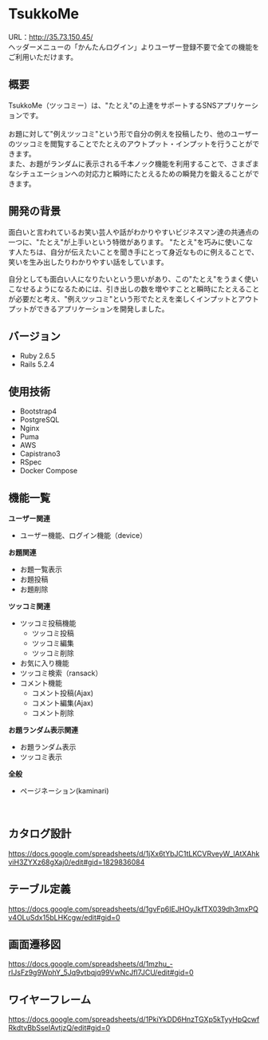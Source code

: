 # TsukkoMe
URL：http://35.73.150.45/<br>
ヘッダーメニューの「かんたんログイン」よりユーザー登録不要で全ての機能をご利用いただけます。<br>

## 概要
TsukkoMe（ツッコミー）は、"たとえ"の上達をサポートするSNSアプリケーションです。<br>
<br>
お題に対して"例えツッコミ"という形で自分の例えを投稿したり、他のユーザーのツッコミを閲覧することでたとえのアウトプット・インプットを行うことができます。<br>
また、お題がランダムに表示される千本ノック機能を利用することで、さまざまなシチュエーションへの対応力と瞬時にたとえるための瞬発力を鍛えることができます。<br>
<!-- TsukkoMeの主な特徴は以下です。<br>
  * 例えのインプット
    * ツッコミ一覧で他ユーザーの投稿を閲覧でき、例えのバリエーションを増やすことができます。
    * 同じお題に対して他ユーザーも投稿するため、どの表現が適切なのか、例えの精度を向上させることができます。
  * 例えのアウトプット
    * お題に対して例えツッコミを投稿することで、自分の例えをアウトプットできます。
    * お題ランダム表示機能（千本ノック機能）で、様々なお題に対してツッコむことで例えを定着させます。
<br> -->

## 開発の背景
面白いと言われているお笑い芸人や話がわかりやすいビジネスマン達の共通点の一つに、"たとえ"が上手いという特徴があります。
"たとえ"を巧みに使いこなす人たちは、自分が伝えたいことを聞き手にとって身近なものに例えることで、笑いを生み出したりわかりやすい話をしています。

自分としても面白い人になりたいという思いがあり、この"たとえ"をうまく使いこなせるようになるためには、引き出しの数を増やすことと瞬時にたとえることが必要だと考え、"例えツッコミ"という形でたとえを楽しくインプットとアウトプットができるアプリケーションを開発しました。<br>

## バージョン
* Ruby 2.6.5<br>
* Rails 5.2.4<br>

## 使用技術
* Bootstrap4
* PostgreSQL
* Nginx
* Puma
* AWS
* Capistrano3
* RSpec
* Docker Compose

## 機能一覧
**ユーザー関連**
- ユーザー機能、ログイン機能（device）

**お題関連**
* お題一覧表示
* お題投稿
* お題削除

**ツッコミ関連**
* ツッコミ投稿機能
  * ツッコミ投稿
  * ツッコミ編集
  * ツッコミ削除
* お気に入り機能
* ツッコミ検索（ransack）
* コメント機能
  * コメント投稿(Ajax)
  * コメント編集(Ajax)
  * コメント削除

**お題ランダム表示関連**
* お題ランダム表示
* ツッコミ表示

**全般**
* ページネーション(kaminari)
<br>

## カタログ設計
https://docs.google.com/spreadsheets/d/1jXx6tYbJC1tLKCVRveyW_lAtXAhkviH3ZYXz68gXaj0/edit#gid=1829836084
<br>

## テーブル定義
https://docs.google.com/spreadsheets/d/1gvFp6IEJHOyJkfTX039dh3mxPQv4OLuSdx15bLHKcgw/edit#gid=0
<br>

## 画面遷移図
https://docs.google.com/spreadsheets/d/1mzhu_-rIJsFz9g9WphY_5Jq9vtbqjq99VwNcJfI7JCU/edit#gid=0
<br>

## ワイヤーフレーム
https://docs.google.com/spreadsheets/d/1PkiYkDD6HnzTGXp5kTyyHpQcwfRkdtvBbSseIAvtjzQ/edit#gid=0
<br>
